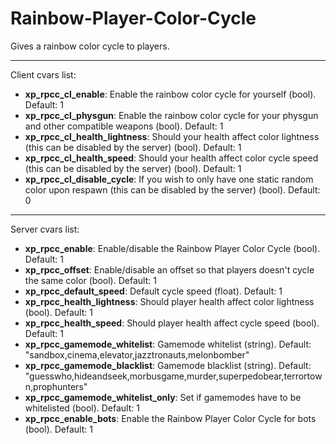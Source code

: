 # Rainbow-Player-Color-Cycle
Gives a rainbow color cycle to players.

---

Client cvars list:
* **xp_rpcc_cl_enable**: Enable the rainbow color cycle for yourself (bool).  Default: 1
* **xp_rpcc_cl_physgun**: Enable the rainbow color cycle for your physgun and other compatible weapons (bool).  Default: 1
* **xp_rpcc_cl_health_lightness**: Should your health affect color lightness (this can be disabled by the server) (bool).  Default: 1
* **xp_rpcc_cl_health_speed**: Should your health affect color cycle speed (this can be disabled by the server) (bool).  Default: 1
* **xp_rpcc_cl_disable_cycle**: If you wish to only have one static random color upon respawn (this can be disabled by the server) (bool).  Default: 0

---

Server cvars list:
* **xp_rpcc_enable**: Enable/disable the Rainbow Player Color Cycle (bool). Default: 1
* **xp_rpcc_offset**: Enable/disable an offset so that players doesn't cycle the same color (bool). Default: 1
* **xp_rpcc_default_speed**: Default cycle speed (float). Default: 1
* **xp_rpcc_health_lightness**: Should player health affect color lightness (bool). Default: 1
* **xp_rpcc_health_speed**: Should player health affect cycle speed (bool). Default: 1
* **xp_rpcc_gamemode_whitelist**: Gamemode whitelist (string). Default: "sandbox,cinema,elevator,jazztronauts,melonbomber"
* **xp_rpcc_gamemode_blacklist**: Gamemode blacklist (string). Default: "guesswho,hideandseek,morbusgame,murder,superpedobear,terrortown,prophunters"
* **xp_rpcc_gamemode_whitelist_only**: Set if gamemodes have to be whitelisted (bool). Default: 1
* **xp_rpcc_enable_bots**: Enable the Rainbow Player Color Cycle for bots (bool). Default: 1
